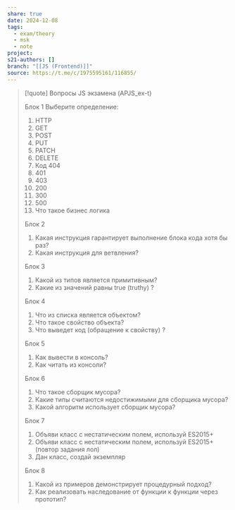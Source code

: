 ```yaml
---
share: true
date: 2024-12-08
tags:
  - exam/theory
  - msk
  - note
project: 
s21-authors: []
branch: "[[JS (Frontend)]]"
source: https://t.me/c/1975595161/116855/
---
```


> [!quote] 
> Вопросы JS экзамена (APJS_ex-t)
> 
> Блок 1
> Выберите определение:
> 1. HTTP
> 2. GET
> 3. POST
> 4. PUT
> 5. PATCH
> 6. DELETE
> 7. Код 404
> 8. 401
> 9. 403
> 10. 200
> 11. 300
> 12. 500
> 13. Что такое бизнес логика
> 
> Блок 2
> 1. Какая инструкция гарантирует выполнение блока кода хотя бы раз?
> 2. Какая инструкция для ветвления?
> 
> Блок 3
> 1. Какой из типов является примитивным?
> 2. Какие из значений равны true (truthy) ?
> 
> Блок 4
> 1. Что из списка является объектом?
> 2. Что такое свойство объекта?
> 3. Что выведет код (обращение к свойству) ?
> 
> Блок 5
> 1. Как вывести в консоль?
> 2. Как читать из консоли?
> 
> Блок 6
> 1. Что такое сборщик мусора?
> 2. Какие типы считаются недостижимыми для сборщика мусора?
> 3. Какой алгоритм использует сборщик мусора?
> 
> Блок 7
> 1. Объяви класс с нестатическим полем, используй ES2015+
> 2. Объяви класс с нестатическим полем, используй ES2015+ (повтор задания лол)
> 3. Дан класс, создай экземпляр
> 
> Блок 8
> 1. Какой из примеров демонстрирует процедурный подход?
> 2. Как реализовать наследование от функции к функции через прототип?

